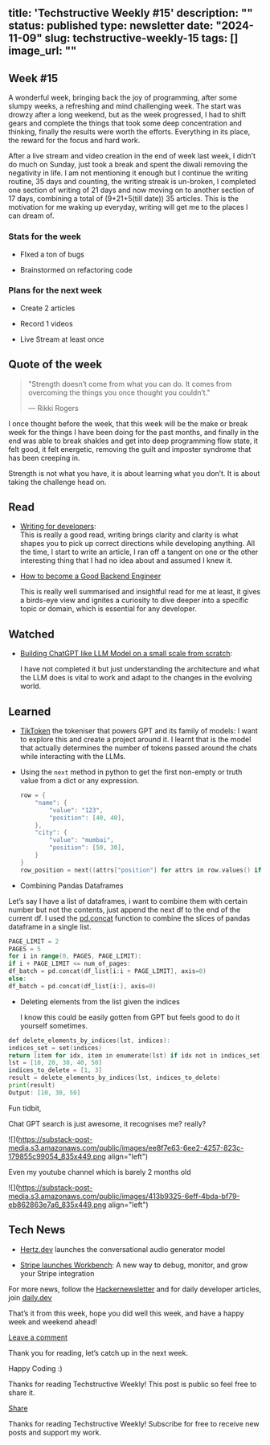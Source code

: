 title: 'Techstructive Weekly #15'
description: ""
status: published
type: newsletter
date: "2024-11-09"
slug: techstructive-weekly-15
tags: []
image_url: ""
---

## Week #15

A wonderful week, bringing back the joy of programming, after some slumpy weeks, a refreshing and mind challenging week. The start was drowzy after a long weekend, but as the week progressed, I had to shift gears and complete the things that took some deep concentration and thinking, finally the results were worth the efforts. Everything in its place, the reward for the focus and hard work.

After a live stream and video creation in the end of week last week, I didn’t do much on Sunday, just took a break and spent the diwali removing the negativity in life. I am not mentioning it enough but I continue the writing routine, 35 days and counting, the writing streak is un-broken, I completed one section of writing of 21 days and now moving on to another section of 17 days, combining a total of (9+21+5(till date)) 35 articles. This is the motivation for me waking up everyday, writing will get me to the places I can dream of.

### Stats for the week

* FIxed a ton of bugs
    
* Brainstormed on refactoring code
    

### Plans for the next week

* Create 2 articles
    
* Record 1 videos
    
* Live Stream at least once
    

## Quote of the week

> "Strength doesn’t come from what you can do. It comes from overcoming the things you once thought you couldn’t."
> 
> — Rikki Rogers

I once thought before the week, that this week will be the make or break week for the things I have been doing for the past months, and finally in the end was able to break shakles and get into deep programming flow state, it felt good, it felt energetic, removing the guilt and imposter syndrome that has been creeping in.

Strength is not what you have, it is about learning what you don’t. It is about taking the challenge head on.

## Read

* [Writing for developers](https://rmoff.net/2023/07/19/blog-writing-for-developers/):  
    This is really a good read, writing brings clarity and clarity is what shapes you to pick up correct directions while developing anything. All the time, I start to write an article, I ran off a tangent on one or the other interesting thing that I had no idea about and assumed I knew it.
    
* [How to become a Good Backend Engineer](https://twitter.com/hnasr/status/1852537428227375482)
    
    This is really well summarised and insightful read for me at least, it gives a birds-eye view and ignites a curiosity to dive deeper into a specific topic or domain, which is essential for any developer.
    

## Watched

* [Building ChatGPT like LLM Model on a small scale from scratch](https://youtu.be/kCc8FmEb1nY?si=UV9hrQh2Uw8dc57Z):
    
    I have not completed it but just understanding the architecture and what the LLM does is vital to work and adapt to the changes in the evolving world.
    

## Learned

* [TikToken](https://github.com/openai/tiktoken) the tokeniser that powers GPT and its family of models: I want to explore this and create a project around it. I learnt that is the model that actually determines the number of tokens passed around the chats while interacting with the LLMs.
    
* Using the `next` method in python to get the first non-empty or truth value from a dict or any expression.
    
    ```go
    row = {
        "name": {
            "value": "123",
            "position": [40, 40],
        },
        "city": {
            "value": "mumbai",
            "position": [50, 30],
        }
    }
    row_position = next((attrs["position"] for attrs in row.values() if isinstance(attrs, dict) and attrs.get("value")), None)
    ```
    
* Combining Pandas Dataframes
    

Let’s say I have a list of dataframes, i want to combine them with certain number but not the contents, just append the next df to the end of the current df. I used the [pd.concat](https://pandas.pydata.org/docs/reference/api/pandas.concat.html) function to combine the slices of pandas dataframe in a single list.

```go
PAGE_LIMIT = 2
PAGES = 5
for i in range(0, PAGES, PAGE_LIMIT):
if i + PAGE_LIMIT <= num_of_pages:
df_batch = pd.concat(df_list[i:i + PAGE_LIMIT], axis=0)
else:
df_batch = pd.concat(df_list[i:], axis=0)
```

* Deleting elements from the list given the indices
    
    I know this could be easily gotten from GPT but feels good to do it yourself sometimes.
    

```go
def delete_elements_by_indices(lst, indices):
indices_set = set(indices)
return [item for idx, item in enumerate(lst) if idx not in indices_set]
lst = [10, 20, 30, 40, 50]
indices_to_delete = [1, 3]
result = delete_elements_by_indices(lst, indices_to_delete)
print(result)
Output: [10, 30, 50]
```

Fun tidbit,

Chat GPT search is just awesome, it recognises me? really?

![](https://substack-post-media.s3.amazonaws.com/public/images/ee8f7e63-6ee2-4257-823c-179855c99054_835x449.png align="left")

Even my youtube channel which is barely 2 months old

![](https://substack-post-media.s3.amazonaws.com/public/images/413b9325-6eff-4bda-bf79-eb862863e7a6_835x449.png align="left")

## Tech News

* [Hertz.dev](http://Hertz.dev) launches the conversational audio generator model
    
* [Stripe launches Workbench](https://stripe.com/blog/workbench-a-new-way-to-debug-monitor-and-grow-your-stripe-integration): A new way to debug, monitor, and grow your Stripe integration
    

For more news, follow the [Hackernewsletter](https://buttondown.com/hacker-newsletter/archive/hacker-newsletter-721) and for daily developer articles, join [daily.dev](http://daily.dev)

That’s it from this week, hope you did well this week, and have a happy week and weekend ahead!

[Leave a comment](https://techstructively.substack.com/p/techstructive-weekly-15/comments)

Thank you for reading, let’s catch up in the next week.

Happy Coding :)

Thanks for reading Techstructive Weekly! This post is public so feel free to share it.

[Share](https://techstructively.substack.com/p/techstructive-weekly-15?utm_source=substack&utm_medium=email&utm_content=share&action=share)

Thanks for reading Techstructive Weekly! Subscribe for free to receive new posts and support my work.
